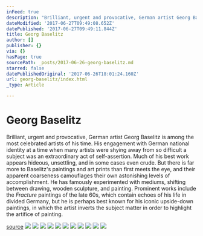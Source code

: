 ```yaml
---
inFeed: true
description: "Brilliant, urgent and provocative, German artist Georg Baselitz is among the most celebrated artists of his time. His engagement with German national identity at a time when many artists were shying away from so difficult a subject was an extraordinary act of self-assertion. Much of his best work appears hideous, unsettling, and in some cases even crude. But there is far more to Baselitz’s paintings and art prints than first meets the eye, and their apparent coarseness camouflages their own astonishing levels of accomplishment. He has famously experimented with mediums, shifting between drawing, wooden sculpture, and painting. Prominent works include the\_Fracture\_paintings of the late 60s, which contain echoes of his life in divided Germany, but he is perhaps best known for his iconic upside-down paintings, in which the artist inverts the subject matter in order to highlight the artifice of painting."
dateModified: '2017-06-27T09:49:08.652Z'
datePublished: '2017-06-27T09:49:11.844Z'
title: Georg Baselitz
author: []
publisher: {}
via: {}
hasPage: true
sourcePath: _posts/2017-06-26-georg-baselitz.md
starred: false
datePublishedOriginal: '2017-06-26T18:01:24.160Z'
url: georg-baselitz/index.html
_type: Article

---
```

# Georg Baselitz

Brilliant, urgent and provocative, German artist Georg Baselitz is among the most celebrated artists of his time. His engagement with German national identity at a time when many artists were shying away from so difficult a subject was an extraordinary act of self-assertion. Much of his best work appears hideous, unsettling, and in some cases even crude. But there is far more to Baselitz's paintings and art prints than first meets the eye, and their apparent coarseness camouflages their own astonishing levels of accomplishment. He has famously experimented with mediums, shifting between drawing, wooden sculpture, and painting. Prominent works include the _Fracture_ paintings of the late 60s, which contain echoes of his life in divided Germany, but he is perhaps best known for his iconic upside-down paintings, in which the artist inverts the subject matter in order to highlight the artifice of painting.

[source][0]
![](https://the-grid-user-content.s3-us-west-2.amazonaws.com/738611c5-d614-4ce2-8e18-20daea1a2faf.jpg)
![](https://the-grid-user-content.s3-us-west-2.amazonaws.com/cf32844e-c8f0-4fe0-be12-02d381b4bb24.jpg)
![](https://imgflo.herokuapp.com/graph/2b2431f8e7ba7b0/6bd6a781f0a43af751a327bca822c022/croprotate.jpg?cropheight=500&cropwidth=275&degrees=0&input=https%3A%2F%2Fthe-grid-user-content.s3-us-west-2.amazonaws.com%2F2531cc8f-4e5b-4e2f-aeda-3b2bcf1a3cfc.jpg&x=53&y=0)
![](https://the-grid-user-content.s3-us-west-2.amazonaws.com/32dd65f0-5262-46c1-8e55-7b1b693d2695.jpg)
![](https://the-grid-user-content.s3-us-west-2.amazonaws.com/ed2e4945-8d5b-42a5-81c5-dce32631853f.jpg)
![](https://the-grid-user-content.s3-us-west-2.amazonaws.com/5b1edfad-c03b-4e94-8cce-ae84555f2ab7.jpg)
![](https://the-grid-user-content.s3-us-west-2.amazonaws.com/9329ea1c-b1e3-45d1-afe9-bf2ac1fe532b.jpg)
![](https://the-grid-user-content.s3-us-west-2.amazonaws.com/31d6b788-d14e-4869-997f-eff0d9dd330b.jpg)
![](https://the-grid-user-content.s3-us-west-2.amazonaws.com/e84826a1-575d-45bf-b252-5fb02d098028.jpg)
![](https://the-grid-user-content.s3-us-west-2.amazonaws.com/2ff97e0f-712f-440a-ba36-96d198eeab31.jpg)
![](https://the-grid-user-content.s3-us-west-2.amazonaws.com/1cb2e748-9a8f-41de-8be0-9079c0247fb8.jpg)

[0]: https://fineartmultiple.com/georg-baselitz-art-prints-for-sale